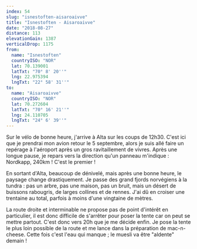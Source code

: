 ```yaml
---
index: 54
slug: "isnestoften-aisaroaivve"
title: "Isnestoften - Aisaroaivve"
date: "2018-08-27"
distance: 113
elevationGain: 1387
verticalDrop: 1175
from:
  name: "Isnestoften"
  countryISO: "NOR"
  lat: 70.139001
  latTxt: "70° 8' 20''"
  lng: 22.975394
  lngTxt: "22° 58' 31''"
to:
  name: "Aisaroaivve"
  countryISO: "NOR"
  lat: 70.272604
  latTxt: "70° 16' 21''"
  lng: 24.110705
  lngTxt: "24° 6' 39''"
---
```


Sur le vélo de bonne heure, j'arrive à Alta sur les coups de 12h30. C'est ici que je prendrai mon avion retour le 5 septembre, alors je suis allé faire un repérage à l'aéroport après un gros ravitaillement de vivres. Après une longue pause, je repars vers la direction qu'un panneau m'indique : Nordkapp, 240km ! C'est le premier !

En sortant d'Alta, beaucoup de dénivelé, mais après une bonne heure, le paysage change drastiquement. Je passe des grand fjords norvégiens à la tundra : pas un arbre, pas une maison, pas un bruit, mais un désert de buissons rabougris, de larges collines et de rennes. J'ai dû en croiser une trentaine au total, parfois à moins d'une vingtaine de mètres.

La route droite et interminable ne propose pas de point d'intérêt en particulier, il est donc difficile de s'arrêter pour poser la tente car on peut se mettre partout. C'est donc vers 20h que je me décide enfin. Je pose la tente le plus loin possible de la route et me lance dans la préparation de mac-n-cheese. Cette fois c'est l'eau qui manque ; le muesli va être "aldente" demain !

